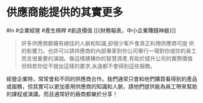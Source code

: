 # 供應商能提供的其實更多
#ln #企業經營 #產生槓桿 #創造價值 
[[《財務報表，中小企業賺錢神器》]]
>許多供應商都擁有絕佳的人脈和知識,卻很少客戶會真正利用供應商可提 供的影響力。也許可以請供應商的內部專家到你公司舉行一場對你或你的員工 而言很重要的演說。像這樣建構你的智慧資產,有助於提升公司的實際價值 但倘若你從不提出這樣的要求,永遠都不會得到這些服務。

經營企業時，常常會和不同的供應商合作。我們通常只會和他們購買看得到的產品或服務，但其實可以更加善用供應商的知識和人脈，請他們提供能為員工帶來幫助的課程或演講。而且通常好的廠商都樂於分享！
